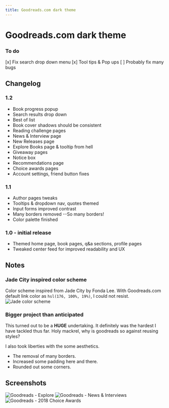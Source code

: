 ```yaml
---
title: Goodreads.com dark theme
---
```


# Goodreads.com dark theme

### To do
[x] Fix search drop down menu
[x] Tool tips & Pop ups
[ ] Probably fix many bugs

## Changelog

### **1.2**

- Book progress popup
- Search results drop down
- Best of list
- Book cover shadows should be consistent
- Reading challenge pages
- News & Interview page
- New Releases page
- Explore Books page & tooltip from hell
- Giveaway pages
- Notice box
- Recommendations page
- Choice awards pages
- Account settings, friend button fixes

### **1.1**

- Author pages tweaks
- Tooltips & dropdown nav, quotes themed
- Input forms improved contrast
- Many borders removed --So many borders!
- Color palette finished

### **1.0 - initial release**

- Themed home page, book pages, q&a sections, profile pages
- Tweaked center feed for improved readability and UX

## Notes

### Jade City inspired color scheme
Color scheme inspired from Jade City by Fonda Lee. With Goodreads.com default link color as `hsl(176, 100%, 19%)`, I could not resist.
![Jade color scheme](https://raw.githubusercontent.com/obscuredetour/goodreads-dark/master/jade-palette.png)

### Bigger project than anticipated
This turned out to be a **HUGE** undertaking. It definitely was the hardest I have tackled thus far. Holy mackrel, why is goodreads so against reusing styles?

I also took liberties with the some aesthetics.
- The removal of many borders.
- Increased some padding here and there.
- Rounded out some corners.

## Screenshots
![Goodreads - Explore](https://raw.githubusercontent.com/obscuredetour/goodreads-dark/master/ss-gr-explore.png)
![Goodreads - News & Interviews](https://raw.githubusercontent.com/obscuredetour/goodreads-dark/master/ss-gr-news.png)
![Goodreads - 2018 Choice Awards](https://raw.githubusercontent.com/obscuredetour/goodreads-dark/master/ss-gr-2018-choice.png)

